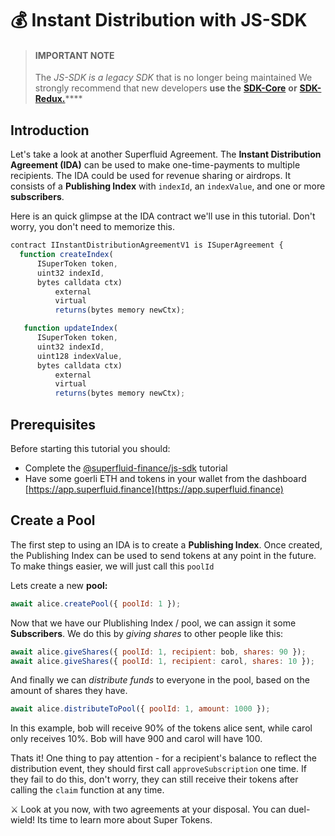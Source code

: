 # 💰 Instant Distribution with JS-SDK

> #### IMPORTANT NOTE
>
> The _JS-SDK is a legacy SDK_ that is no longer being maintained We strongly recommend that new developers **use the** [**SDK-Core**](../../../developers/sdk-initialization/) **or** [**SDK-Redux.**](https://www.npmjs.com/package/@superfluid-finance/sdk-redux)\*\*\*\*

## Introduction

Let's take a look at another Superfluid Agreement. The **Instant Distribution Agreement (IDA)** can be used to make one-time-payments to multiple recipients. The IDA could be used for revenue sharing or airdrops. It consists of a **Publishing Index** with `indexId`, an `indexValue`, and one or more **subscribers**.

Here is an quick glimpse at the IDA contract we'll use in this tutorial. Don't worry, you don't need to memorize this.

```javascript
contract IInstantDistributionAgreementV1 is ISuperAgreement {
  function createIndex(
      ISuperToken token,
      uint32 indexId,
      bytes calldata ctx)
          external
          virtual
          returns(bytes memory newCtx);

   function updateIndex(
      ISuperToken token,
      uint32 indexId,
      uint128 indexValue,
      bytes calldata ctx)
          external
          virtual
          returns(bytes memory newCtx);
```

## Prerequisites

Before starting this tutorial you should:

* Complete the [@superfluid-finance/js-sdk](./) tutorial
* Have some goerli ETH and tokens in your wallet from the dashboard [https://app.superfluid.finance](https://app.superfluid.finance)

## Create a Pool

The first step to using an IDA is to create a **Publishing Index**. Once created, the Publishing Index can be used to send tokens at any point in the future. To make things easier, we will just call this `poolId`

Lets create a new **pool:**

```javascript
await alice.createPool({ poolId: 1 });
```

Now that we have our Plublishing Index / pool, we can assign it some **Subscribers**. We do this by _giving shares_ to other people like this:

```javascript
await alice.giveShares({ poolId: 1, recipient: bob, shares: 90 });
await alice.giveShares({ poolId: 1, recipient: carol, shares: 10 });
```

And finally we can _distribute funds_ to everyone in the pool, based on the amount of shares they have.

```javascript
await alice.distributeToPool({ poolId: 1, amount: 1000 });
```

In this example, bob will receive 90% of the tokens alice sent, while carol only receives 10%. Bob will have 900 and carol will have 100.

Thats it! One thing to pay attention - for a recipient's balance to reflect the distribution event, they should first call `approveSubscription` one time. If they fail to do this, don't worry, they can still receive their tokens after calling the `claim` function at any time.

⚔ Look at you now, with two agreements at your disposal. You can duel-wield! Its time to learn more about Super Tokens.
